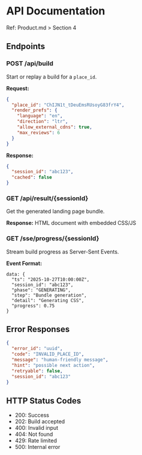 # API Documentation

Ref: Product.md > Section 4

## Endpoints

### POST /api/build

Start or replay a build for a `place_id`.

**Request:**

```json
{
  "place_id": "ChIJN1t_tDeuEmsRUsoyG83frY4",
  "render_prefs": {
    "language": "en",
    "direction": "ltr",
    "allow_external_cdns": true,
    "max_reviews": 6
  }
}
```

**Response:**

```json
{
  "session_id": "abc123",
  "cached": false
}
```

### GET /api/result/{sessionId}

Get the generated landing page bundle.

**Response:**
HTML document with embedded CSS/JS

### GET /sse/progress/{sessionId}

Stream build progress as Server-Sent Events.

**Event Format:**

```
data: {
  "ts": "2025-10-27T10:00:00Z",
  "session_id": "abc123",
  "phase": "GENERATING",
  "step": "Bundle generation",
  "detail": "Generating CSS",
  "progress": 0.75
}
```

## Error Responses

```json
{
  "error_id": "uuid",
  "code": "INVALID_PLACE_ID",
  "message": "human-friendly message",
  "hint": "possible next action",
  "retryable": false,
  "session_id": "abc123"
}
```

## HTTP Status Codes

- 200: Success
- 202: Build accepted
- 400: Invalid input
- 404: Not found
- 429: Rate limited
- 500: Internal error

